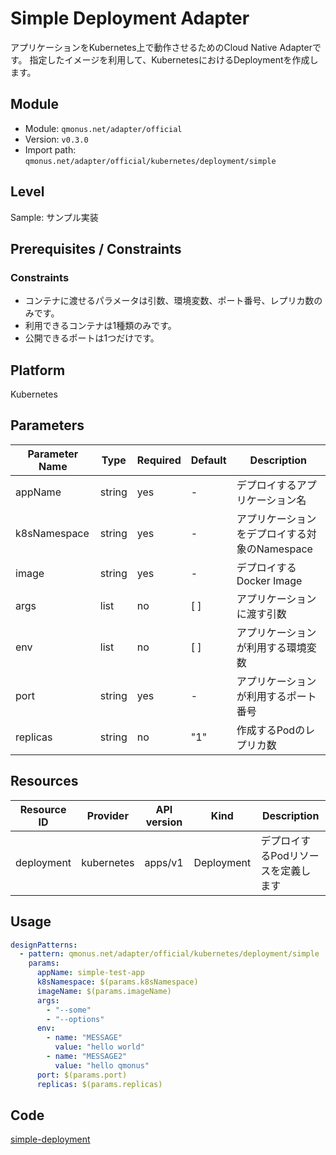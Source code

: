 # Simple Deployment Adapter

アプリケーションをKubernetes上で動作させるためのCloud Native Adapterです。
指定したイメージを利用して、KubernetesにおけるDeploymentを作成します。

## Module
- Module: `qmonus.net/adapter/official`
- Version: `v0.3.0`
- Import path: `qmonus.net/adapter/official/kubernetes/deployment/simple`

## Level
Sample: サンプル実装

## Prerequisites / Constraints
### Constraints
* コンテナに渡せるパラメータは引数、環境変数、ポート番号、レプリカ数のみです。
* 利用できるコンテナは1種類のみです。
* 公開できるポートは1つだけです。

## Platform
Kubernetes

## Parameters
| Parameter Name | Type | Required | Default | Description |
| --- | --- | --- | --- | --- |
| appName | string | yes | - | デプロイするアプリケーション名 |
| k8sNamespace | string | yes | - | アプリケーションをデプロイする対象のNamespace |
| image | string | yes | - | デプロイするDocker Image |
| args | list | no | [ ] | アプリケーションに渡す引数 |
| env | list | no | [ ] | アプリケーションが利用する環境変数 |
| port | string | yes | - | アプリケーションが利用するポート番号 |
| replicas | string | no | "1" | 作成するPodのレプリカ数 |

## Resources
| Resource ID | Provider | API version | Kind | Description |
| --- | --- | --- | --- | --- |
| deployment | kubernetes | apps/v1 | Deployment | デプロイするPodリソースを定義します |

## Usage
```yaml
designPatterns:
  - pattern: qmonus.net/adapter/official/kubernetes/deployment/simple
    params:
      appName: simple-test-app
      k8sNamespace: $(params.k8sNamespace)
      imageName: $(params.imageName)
      args: 
        - "--some"
        - "--options"
      env:
        - name: "MESSAGE"
          value: "hello world"
        - name: "MESSAGE2"
          value: "hello qmonus"
      port: $(params.port)
      replicas: $(params.replicas)
```

## Code
[simple-deployment](../../kubernetes/deployment/simple/)
